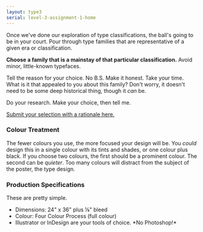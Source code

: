 ```yaml
---
layout: type3
serial: level-3-assignment-1-home
---
```

Once we've done our exploration of type classifications, the ball's going to be in your court. Pour through type families that are representative of a given era or classification.

**Choose a family that is a mainstay of that particular classification.** Avoid minor, little-known typefaces.

Tell the reason for your choice. No B.S. Make it honest. Take your time. What is it that appealed to you about this family? Don't worry, it doesn't need to be some deep historical thing, though it *can* be.

Do your research. Make your choice, then tell me.

<a href="https://forms.office.com/r/RXXc4Np6L8" target="_blank" class="brightspace">Submit your selection with a rationale here.</a>

### Colour Treatment

The fewer colours you use, the more focused your design will be. You *could* design this in a single colour with its tints and shades, or one colour plus black. If you choose two colours, the first should be a prominent colour. The second can be *quieter*. Too many colours will distract from the subject of the poster, the type design.

### Production Specifications

These are pretty simple.

<ul class="hasBullets">
	<li>Dimensions: 24" x 36" plus ⅛" bleed</li>
	<li>Colour: Four Colour Process (full colour)</li>
	<li>Illustrator or InDesign are your tools of choice. *No Photoshop!*</li>
</ul>
